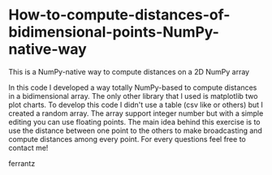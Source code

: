 # How-to-compute-distances-of-bidimensional-points-NumPy-native-way
This is a NumPy-native way to compute distances on a 2D NumPy array

In this code I developed a way totally NumPy-based to compute distances in a bidimensional array. The only other library that I used is matplotlib two plot charts.
To develop this code I didn't use a table (csv like or others) but I created a random array. The array support integer number but with a simple editing you can use floating points.
The main idea behind this exercise is to use the distance between one point to the others to make broadcasting and compute distances among every point.
For every questions feel free to contact me!

ferrantz

